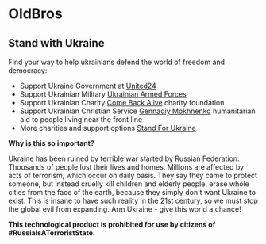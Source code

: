 # OldBros

## Stand with Ukraine

Find your way to help ukrainians defend the world of freedom and democracy:

- Support Ukraine Government at [United24](https://u24.gov.ua/)
- Support Ukrainian Military [Ukrainian Armed Forces](https://bank.gov.ua/en/news/all/natsionalniy-bank-vidkriv-spetsrahunok-dlya-zboru-koshtiv-na-potrebi-armiyi)
- Support Ukrainian Charity [Come Back Alive](https://savelife.in.ua/en/donate-en) charity foundation
- Support Ukrainian Christian Service [Gennadiy Mokhnenko](https://t.me/donations_mohnenko) humanitarian aid to people living near the front line 
- More charities and support options [Stand For Ukraine](https://standforukraine.com/)

**Why is this so important?**

Ukraine has been ruined by terrible war started by Russian Federation.
Thousands of people lost their lives and homes. Millions are affected by acts of terrorism,
which occur on daily basis. They say they came to protect someone, but instead cruelly kill
children and elderly people, erase whole cities from the face of the earth, because they simply don't
want Ukraine to exist. This is insane to have such reality in the 21st century,
so we must stop the global evil from expanding. Arm Ukraine - give this world a chance!

**This technological product is prohibited for use
by citizens of #RussiaIsATerroristState.**
